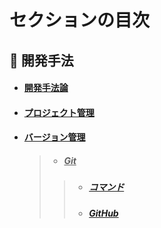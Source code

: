 # セクションの目次

## 👥 開発手法

* #### [︎開発手法論](https://hiroki-it.github.io/tech-notebook/software_development_methodology/software_development_methodology.html)

* #### [︎プロジェクト管理](https://hiroki-it.github.io/tech-notebook/software_development_methodology/software_development_methodology_project_management.html)

* #### <u>バージョン管理</u>
  > * ##### <u>Git</u>
  > > * ##### [︎コマンド](https://hiroki-it.github.io/tech-notebook/software_development_methodology/software_development_methodology_git_command.html)
  > > * ##### [︎GitHub](https://hiroki-it.github.io/tech-notebook/software_development_methodology/software_development_methodology_git_github.html)

<br>
